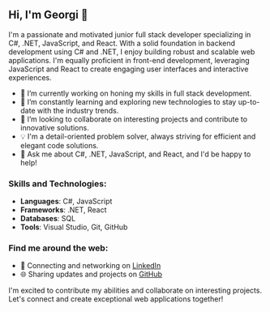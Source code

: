 ## Hi, I'm Georgi 👋

I'm a passionate and motivated junior full stack developer specializing in C#, .NET, JavaScript, and React. With a solid foundation in backend development using C# and .NET, I enjoy building robust and scalable web applications. I'm equally proficient in front-end development, leveraging JavaScript and React to create engaging user interfaces and interactive experiences.

- 🔭 I’m currently working on honing my skills in full stack development.
- 🌱 I’m constantly learning and exploring new technologies to stay up-to-date with the industry trends.
- 👯 I’m looking to collaborate on interesting projects and contribute to innovative solutions.
- 💡 I'm a detail-oriented problem solver, always striving for efficient and elegant code solutions.
- 💬 Ask me about C#, .NET, JavaScript, and React, and I'd be happy to help!

### Skills and Technologies:
- **Languages**: C#, JavaScript
- **Frameworks**: .NET, React
- **Databases**: SQL
- **Tools**: Visual Studio, Git, GitHub

### Find me around the web:
- 💼 Connecting and networking on [LinkedIn](https://www.linkedin.com/in/georgi-shipochki-46503525b/)
- 🌐 Sharing updates and projects on [GitHub](https://github.com/Shipochki)

I'm excited to contribute my abilities and collaborate on interesting projects. Let's connect and create exceptional web applications together!
